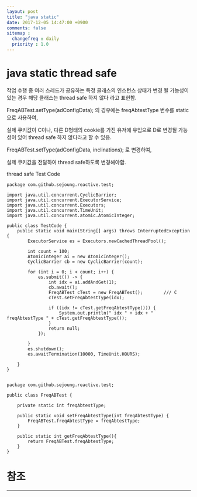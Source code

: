 ```yaml
---
layout: post
title: "java static"
date: 2017-12-05 14:47:00 +0900
comments: false
sitemap :
  changefreq : daily
  priority : 1.0
---
```


# java static thread safe


작업 수행 중 여러 스레드가 공유하는 특정 클래스의 인스턴스 상태가 변경 될 가능성이 있는 경우 해당 클래스는 thread safe 하지 않다 라고 표현함.

FreqABTest.setType(adConfigData); 의 경우에는 freqAbtestType 변수를 static으로 사용하여,

실제 쿠키값이 C이나, 다른 D형태의 cookie를 가진 유저에 유입으로 D로 변경될 가능성이 있어 thread safe 하지 않다라고 할 수 있음.

FreqABTest.setType(adConfigData, inclinations); 로 변경하여,

실제 쿠키값을 전달하여 thread safe하도록 변경해야함.


thread safe Test Code


```
package com.github.sejoung.reactive.test;

import java.util.concurrent.CyclicBarrier;
import java.util.concurrent.ExecutorService;
import java.util.concurrent.Executors;
import java.util.concurrent.TimeUnit;
import java.util.concurrent.atomic.AtomicInteger;

public class TestCode {
    public static void main(String[] args) throws InterruptedException {
        ExecutorService es = Executors.newCachedThreadPool();

        int count = 100;
        AtomicInteger ai = new AtomicInteger();
        CyclicBarrier cb = new CyclicBarrier(count);

        for (int i = 0; i < count; i++) {
            es.submit(() -> {
                int idx = ai.addAndGet(1);
                cb.await();
                FreqABTest cTest = new FreqABTest();        /// C
                cTest.setFreqAbtestType(idx);

                if ((idx != cTest.getFreqAbtestType())) {
                    System.out.println(" idx " + idx + " freqAbtestType " + cTest.getFreqAbtestType());
                }
                return null;
            });

        }
        es.shutdown();
        es.awaitTermination(10000, TimeUnit.HOURS);

    }
}

```

```

package com.github.sejoung.reactive.test;

public class FreqABTest {

    private static int freqAbtestType;

    public static void setFreqAbtestType(int freqAbtestType) {
        FreqABTest.freqAbtestType = freqAbtestType;
    }

    public static int getFreqAbtestType(){
        return FreqABTest.freqAbtestType;
    }
}

```


# 참조 
-----


